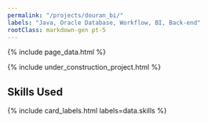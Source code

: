 ```yaml
---
permalink: "/projects/douran_bi/"
labels: "Java, Oracle Database, Workflow, BI, Back-end"
rootClass: markdown-gen pt-5  
---
```


{% include page_data.html %}

{% include under_construction_project.html %}

## Skills Used

{% include card_labels.html labels=data.skills %}